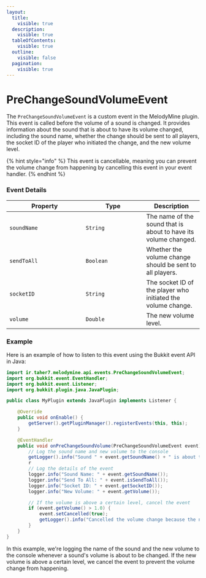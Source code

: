 ```yaml
---
layout:
  title:
    visible: true
  description:
    visible: true
  tableOfContents:
    visible: true
  outline:
    visible: false
  pagination:
    visible: true
---
```


# PreChangeSoundVolumeEvent

The `PreChangeSoundVolumeEvent` is a custom event in the MelodyMine plugin. This event is called before the volume of a sound is changed. It provides information about the sound that is about to have its volume changed, including the sound name, whether the change should be sent to all players, the socket ID of the player who initiated the change, and the new volume level.

{% hint style="info" %}
This event is cancellable, meaning you can prevent the volume change from happening by cancelling this event in your event handler.
{% endhint %}

### Event Details

<table><thead><tr><th width="183">Property</th><th width="142">Type</th><th>Description</th></tr></thead><tbody><tr><td><code>soundName</code></td><td><code>String</code></td><td>The name of the sound that is about to have its volume changed.</td></tr><tr><td><code>sendToAll</code></td><td><code>Boolean</code></td><td>Whether the volume change should be sent to all players.</td></tr><tr><td><code>socketID</code></td><td><code>String</code></td><td>The socket ID of the player who initiated the volume change.</td></tr><tr><td><code>volume</code></td><td><code>Double</code></td><td>The new volume level.</td></tr></tbody></table>

### Example

Here is an example of how to listen to this event using the Bukkit event API in Java:

```java
import ir.taher7.melodymine.api.events.PreChangeSoundVolumeEvent;
import org.bukkit.event.EventHandler;
import org.bukkit.event.Listener;
import org.bukkit.plugin.java.JavaPlugin;

public class MyPlugin extends JavaPlugin implements Listener {

    @Override
    public void onEnable() {
        getServer().getPluginManager().registerEvents(this, this);
    }

    @EventHandler
    public void onPreChangeSoundVolume(PreChangeSoundVolumeEvent event) {
        // Log the sound name and new volume to the console
        getLogger().info("Sound " + event.getSoundName() + " is about to have its volume changed to " + event.getVolume());
        r
        // Log the details of the event
        logger.info("Sound Name: " + event.getSoundName());
        logger.info("Send To All: " + event.isSendToAll());
        logger.info("Socket ID: " + event.getSocketID());
        logger.info("New Volume: " + event.getVolume());

        // If the volume is above a certain level, cancel the event
        if (event.getVolume() > 1.0) {
            event.setCancelled(true);
            getLogger().info("Cancelled the volume change because the new volume is too high.");
        }
    }
}
```

In this example, we're logging the name of the sound and the new volume to the console whenever a sound's volume is about to be changed. If the new volume is above a certain level, we cancel the event to prevent the volume change from happening.
